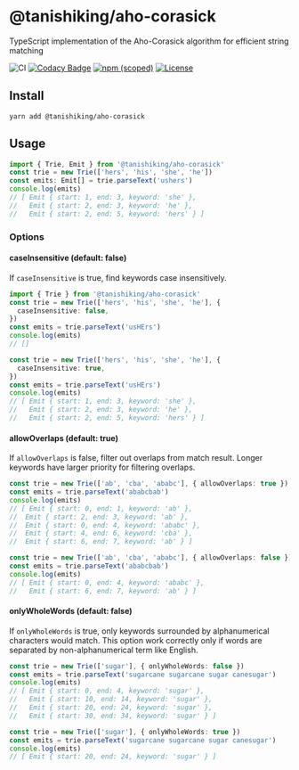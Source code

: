 # @tanishiking/aho-corasick


TypeScript implementation of the Aho-Corasick algorithm for efficient string matching

![CI](https://github.com/tanishiking/aho-corasick-js/workflows/CI/badge.svg)
[![Codacy Badge](https://api.codacy.com/project/badge/Grade/f755fee925ca4cd68710817fca82c556)](https://app.codacy.com/manual/tanishiking/aho-corasick-js?utm_source=github.com&utm_medium=referral&utm_content=tanishiking/aho-corasick-js&utm_campaign=Badge_Grade_Dashboard)
[![npm (scoped)](https://img.shields.io/npm/v/@tanishiking/aho-corasick)](https://www.npmjs.com/package/@tanishiking/aho-corasick)
[![License](https://img.shields.io/badge/License-Apache%202.0-blue.svg)](https://opensource.org/licenses/Apache-2.0)

## Install

```
yarn add @tanishiking/aho-corasick
```

## Usage

```typescript
import { Trie, Emit } from '@tanishiking/aho-corasick'
const trie = new Trie(['hers', 'his', 'she', 'he'])
const emits: Emit[] = trie.parseText('ushers')
console.log(emits)
// [ Emit { start: 1, end: 3, keyword: 'she' },
//   Emit { start: 2, end: 3, keyword: 'he' },
//   Emit { start: 2, end: 5, keyword: 'hers' } ]
```

### Options

#### caseInsensitive (default: false)

If `caseInsensitive` is true, find keywords case insensitively.

```typescript
import { Trie } from '@tanishiking/aho-corasick'
const trie = new Trie(['hers', 'his', 'she', 'he'], {
  caseInsensitive: false,
})
const emits = trie.parseText('usHErs')
console.log(emits)
// []

const trie = new Trie(['hers', 'his', 'she', 'he'], {
  caseInsensitive: true,
})
const emits = trie.parseText('usHErs')
console.log(emits)
// [ Emit { start: 1, end: 3, keyword: 'she' },
//   Emit { start: 2, end: 3, keyword: 'he' },
//   Emit { start: 2, end: 5, keyword: 'hers' } ]
```

#### allowOverlaps (default: true)

If `allowOverlaps` is false, filter out overlaps from match result. Longer keywords have larger priority for filtering overlaps.

```typescript
const trie = new Trie(['ab', 'cba', 'ababc'], { allowOverlaps: true })
const emits = trie.parseText('ababcbab')
console.log(emits)
// [ Emit { start: 0, end: 1, keyword: 'ab' },
//  Emit { start: 2, end: 3, keyword: 'ab' },
//  Emit { start: 0, end: 4, keyword: 'ababc' },
//  Emit { start: 4, end: 6, keyword: 'cba' },
//  Emit { start: 6, end: 7, keyword: 'ab' } ]

const trie = new Trie(['ab', 'cba', 'ababc'], { allowOverlaps: false })
const emits = trie.parseText('ababcbab')
console.log(emits)
// [ Emit { start: 0, end: 4, keyword: 'ababc' },
//   Emit { start: 6, end: 7, keyword: 'ab' } ]
```

#### onlyWholeWords (default: false)

If `onlyWholeWords` is true, only keywords surrounded by alphanumerical characters would match.
This option work correctly only if words are separated by non-alphanumerical term like English.

```typescript
const trie = new Trie(['sugar'], { onlyWholeWords: false })
const emits = trie.parseText('sugarcane sugarcane sugar canesugar')
console.log(emits)
// [ Emit { start: 0, end: 4, keyword: 'sugar' },
//   Emit { start: 10, end: 14, keyword: 'sugar' },
//   Emit { start: 20, end: 24, keyword: 'sugar' },
//   Emit { start: 30, end: 34, keyword: 'sugar' } ]

const trie = new Trie(['sugar'], { onlyWholeWords: true })
const emits = trie.parseText('sugarcane sugarcane sugar canesugar')
console.log(emits)
// [ Emit { start: 20, end: 24, keyword: 'sugar' } ]
```
